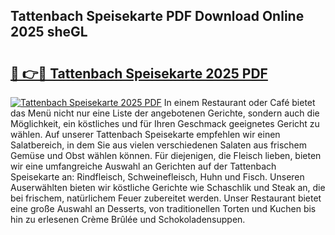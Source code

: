 ## Tattenbach Speisekarte PDF Download Online 2025 sheGL

# <h2><a href="http://gcaxqb.nevu.top/?p=Tattenbach+Speisekarte">🔗 👉🔴 Tattenbach Speisekarte 2025 PDF</a></h2>

[![Tattenbach Speisekarte 2025 PDF](https://i.imgur.com/dBaPXMq.png)](http://gcaxqb.nevu.top/?p=Tattenbach+Speisekarte)
In einem Restaurant oder Café bietet das Menü nicht nur eine Liste der angebotenen Gerichte, sondern auch die Möglichkeit, ein köstliches und für Ihren Geschmack geeignetes Gericht zu wählen. Auf unserer Tattenbach Speisekarte empfehlen wir einen Salatbereich, in dem Sie aus vielen verschiedenen Salaten aus frischem Gemüse und Obst wählen können. Für diejenigen, die Fleisch lieben, bieten wir eine umfangreiche Auswahl an Gerichten auf der Tattenbach Speisekarte an: Rindfleisch, Schweinefleisch, Huhn und Fisch. Unseren Auserwählten bieten wir köstliche Gerichte wie Schaschlik und Steak an, die bei frischem, natürlichem Feuer zubereitet werden. Unser Restaurant bietet eine große Auswahl an Desserts, von traditionellen Torten und Kuchen bis hin zu erlesenen Crème Brûlée und Schokoladensuppen.
